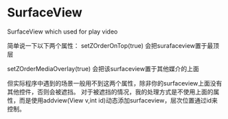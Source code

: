 # SurfaceView
SurfaceView which used for play video


简单说一下以下两个属性：
setZOrderOnTop(true) 会把surafaceview置于最顶层

setZOrderMediaOverlay(true) 会把该surfaceview置于其他媒介的上面

但实际程序中遇到的场景一般用不到这两个属性，除非你的surfaceview上面没有其他控件，否则会被遮挡。
对于被遮挡的情况，我的处理方式是不使用上面的属性，而是使用addview(View v,int id)动态添加surfaceview，层次位置通过id来控制。
